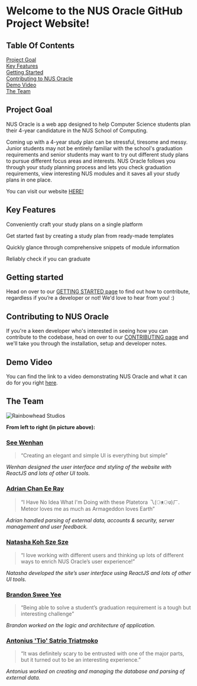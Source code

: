 Welcome to the NUS Oracle GitHub Project Website!
====================================================

Table Of Contents
------------
[Project Goal](#project-goal)      
[Key Features](#key-features)      
[Getting Started](#getting-started)        
[Contributing to NUS Oracle](#contributing-to-nus-oracle)        
[Demo Video](#demo-video)        
[The Team](#the-team)        

Project Goal
------------
NUS Oracle is a web app designed to help Computer Science students plan their 4-year candidature in the NUS School of Computing.

Coming up with a 4-year study plan can be stressful, tiresome and messy. Junior students may not be entirely familiar with the school's graduation requirements and senior students may want to try out different study plans to pursue different focus areas and interests. NUS Oracle follows you through your study planning process and lets you check graduation requirements, view interesting NUS modules and it saves all your study plans in one place.

You can visit our website [HERE!](https://nus-oracle.herokuapp.com)

Key Features
------------
Conveniently craft your study plans on a single platform

Get started fast by creating a study plan from ready-made templates

Quickly glance through comprehensive snippets of module information

Reliably check if you can graduate

Getting started
----------------
Head on over to our [GETTING STARTED page](https://github.com/nus-mtp/nus-oracle/wiki/getting-started) to find out how to contribute, regardless if you’re a developer or not! We'd love to hear from you! :)

Contributing to NUS Oracle
---------------------------
If you're a keen developer who's interested in seeing how you can contribute to the codebase, head on over to our [CONTRIBUTING page](https://github.com/nus-mtp/nus-oracle/blob/master/CONTRIBUTING.md) and we'll take you through the installation, setup and developer notes.

Demo Video
-----------
You can find the link to a video demonstrating NUS Oracle and what it can do for you right [here](www.youtube.com).

The Team
---------
![Rainbowhead Studios](https://nus-mtp.github.io/1617/images/rainbowhead.jpg "Rainbowhead Studios")

**From left to right (in picture above):**
### [See Wenhan](https://github.com/walrys)
> “Creating an elegant and simple UI is everything but simple”

*Wenhan designed the user interface and styling of the website with ReactJS and lots of other UI tools.*     

### [Adrian Chan Ee Ray](https://github.com/IamVacer)
> “I Have No Idea What I'm Doing with these Platetora 乁(⚆ᴥ⚆ʋ)ㄏ. Meteor loves me as much as Armageddon loves Earth”      

*Adrian handled parsing of external data, accounts & security, server management and user feedback.*       

### [Natasha Koh Sze Sze](https://github.com/NatashaKSS)
> “I love working with different users and thinking up lots of different ways to enrich NUS Oracle’s user experience!”       

*Natasha developed the site’s user interface using ReactJS and lots of other UI tools.*      

### [Brandon Swee Yee](https://github.com/bsweeyee)
> “Being able to solve a student’s graduation requirement is a tough but interesting challenge”       

*Brandon worked on the logic and architecture of application.*      

### [Antonius 'Tio' Satrio Triatmoko](https://github.com/Satrio1610)        
> “It was definitely scary to be entrusted with one of the major parts, but it turned out to be an interesting experience.”      

*Antonius worked on creating and managing the database and parsing of external data.*       
